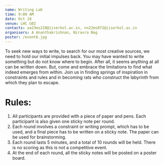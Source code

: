 ```yaml
---
name: Writing Lab
time: 9:00 AM
date: Oct 18
venue: LHC G02
contacts: aa23ms228@iiserkol.ac.in, nn22ms072@iiserkol.ac.in
organisers: A Ananthakrishnan, Niravra Nag
poster: /event6.jpg
---
```

To seek new ways to write, to search for our most creative sources, we need to hold our initial impulses back. You may have wanted to write something but do not know where to begin. After all, it seems anything at all can be written down. But, come and embrace the limitations to find what indeed emerges from within. Join us in finding springs of inspiration in constraints and rules and in becoming rats who construct the labyrinth from which they plan to escape.

# Rules:
1. All participants are provided with a piece of paper and pens. Each participant is also given one sticky note per round.
2. Each round involves a constraint or writing prompt, which has to be used, and a final piece has to be written on a sticky note. The paper can be used for brainstorming.
3. Each round lasts 5 minutes, and a total of 10 rounds will be held. There is no scoring as this is not a competitive event.
4. At the end of each round, all the sticky notes will be posted on a poster board.
